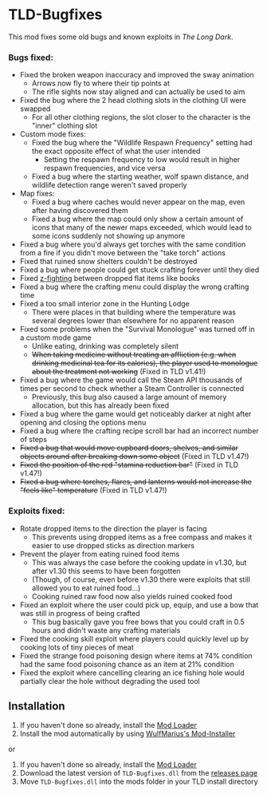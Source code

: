 # TLD-Bugfixes

This mod fixes some old bugs and known exploits in *The Long Dark*.

### Bugs fixed:

- Fixed the broken weapon inaccuracy and improved the sway animation
  - Arrows now fly to where their tip points at
  - The rifle sights now stay aligned and can actually be used to aim
- Fixed the bug where the 2 head clothing slots in the clothing UI were swapped
  - For all other clothing regions, the slot closer to the character is the "inner" clothing slot
- Custom mode fixes:
  - Fixed the bug where the "Wildlife Respawn Frequency" setting had the exact opposite effect of what the user intended
    - Setting the respawn frequency to low would result in higher respawn frequencies, and vice versa
  - Fixed a bug where the starting weather, wolf spawn distance, and wildlife detection range weren't saved properly
- Map fixes:
  - Fixed a bug where caches would never appear on the map, even after having discovered them
  - Fixed a bug where the map could only show a certain amount of icons that many of the newer maps exceeded,
    which would lead to some icons suddenly not showing up anymore
- Fixed a bug where you'd always get torches with the same condition from a fire if you didn't move between the "take torch" actions
- Fixed that ruined snow shelters couldn't be destroyed
- Fixed a bug where people could get stuck crafting forever until they died
- Fixed [z-fighting](https://en.wikipedia.org/wiki/Z-fighting) between dropped flat items like books
- Fixed a bug where the crafting menu could display the wrong crafting time
- Fixed a too small interior zone in the Hunting Lodge
  - There were places in that building where the temperature was several degrees lower than elsewhere for no apparent reason
- Fixed some problems when the "Survival Monologue" was turned off in a custom mode game
  - Unlike eating, drinking was completely silent
  - ~~When taking medicine without treating an affliction (e.g. when drinking medicinal tea for its calories),
    the player used to monologue about the treatment not working~~ (Fixed in TLD v1.41!)
- Fixed a bug where the game would call the Steam API thousands of times per second to check whether a Steam Controller is connected
  - Previously, this bug also caused a large amount of memory allocation, but this has already been fixed
- Fixed a bug where the game would get noticeably darker at night after opening and closing the options menu
- Fixed a bug where the crafting recipe scroll bar had an incorrect number of steps
- ~~Fixed a bug that would move cupboard doors, shelves, and similar objects around after breaking down some object~~ (Fixed in TLD v1.47!)
- ~~Fixed the position of the red "stamina reduction bar"~~ (Fixed in TLD v1.47!)
- ~~Fixed a bug where torches, flares, and lanterns would not increase the "feels like" temperature~~ (Fixed in TLD v1.47!)

### Exploits fixed:

- Rotate dropped items to the direction the player is facing
  - This prevents using dropped items as a free compass and makes it easier to use dropped sticks as direction markers
- Prevent the player from eating ruined food items
  - This was always the case before the cooking update in v1.30, but after v1.30 this seems to have been forgotten
  - (Though, of course, even before v1.30 there were exploits that still allowed you to eat ruined food...)
  - Cooking ruined raw food now also yields ruined cooked food
- Fixed an exploit where the user could pick up, equip, and use a bow that was still in progress of being crafted
  - This bug basically gave you free bows that you could craft in 0.5 hours and didn't waste any crafting materials
- Fixed the cooking skill exploit where players could quickly level up by cooking lots of tiny pieces of meat
- Fixed the strange food poisoning design where items at 74% condition had the same food poisoning chance as an item at 21% condition
- Fixed the exploit where cancelling clearing an ice fishing hole would partially clear the hole without degrading the used tool

## Installation

1. If you haven't done so already, install the [Mod Loader](https://github.com/zeobviouslyfakeacc/ModLoaderInstaller)
2. Install the mod automatically by using [WulfMarius's Mod-Installer](https://github.com/WulfMarius/Mod-Installer/releases)

or

1. If you haven't done so already, install the [Mod Loader](https://github.com/zeobviouslyfakeacc/ModLoaderInstaller)
2. Download the latest version of `TLD-Bugfixes.dll` from the [releases page](https://github.com/zeobviouslyfakeacc/TLD-Bugfixes/releases)
3. Move `TLD-Bugfixes.dll` into the mods folder in your TLD install directory
